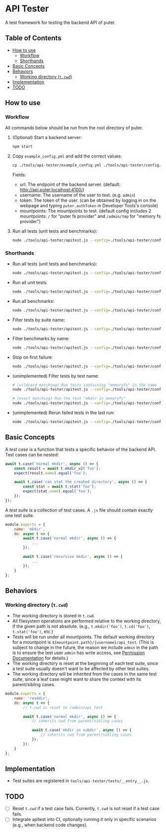 # API Tester

A test framework for testing the backend API of puter.

## Table of Contents

- [How to use](#how-to-use)
  - [Workflow](#workflow)
  - [Shorthands](#shorthands)
- [Basic Concepts](#basic-concepts)
- [Behaviors](#behaviors)
  - [Working directory (`t.cwd`)](#working-directory-t-cwd)
- [Implementation](#implementation)
- [TODO](#todo)

## How to use

### Workflow

All commands below should be run from the root directory of puter.

1. (Optional) Start a backend server: 

    ```bash
    npm start
    ```

2. Copy `example_config.yml` and add the correct values:

    ```bash
    cp ./tools/api-tester/example_config.yml ./tools/api-tester/config.yml
    ```

    Fields:
    - url: The endpoint of the backend server. (default: http://api.puter.localhost:4100/)
    - username: The username of the user to test. (e.g. `admin`)
    - token: The token of the user. (can be obtained by logging in on the webpage and typing `puter.authToken` in Developer Tools's console)
    - mountpoints: The mountpoints to test. (default config includes 2 mountpoints: `/` for "puter fs provider" and `/admin/tmp` for "memory fs provider")

3. Run all tests (unit tests and benchmarks):

    ```bash
    node ./tools/api-tester/apitest.js --config=./tools/api-tester/config.yml
    ```

### Shorthands

- Run all tests (unit tests and benchmarks):

    ```bash
    node ./tools/api-tester/apitest.js --config=./tools/api-tester/config.yml
    ```

- Run all unit tests:

    ```bash
    node ./tools/api-tester/apitest.js --config=./tools/api-tester/config.yml --unit
    ```

- Run all benchmarks:

    ```bash
    node ./tools/api-tester/apitest.js --config=./tools/api-tester/config.yml --bench
    ```

- Filter tests by suite name:

    ```bash
    node ./tools/api-tester/apitest.js --config=./tools/api-tester/config.yml --unit --suite=mkdir
    ```

- Filter benchmarks by name:

    ```bash
    node ./tools/api-tester/apitest.js --config=./tools/api-tester/config.yml --bench --suite=stat_intensive_1
    ```

- Stop on first failure:

    ```bash
    node ./tools/api-tester/apitest.js --config=./tools/api-tester/config.yml --unit --stop-on-failure
    ```

- (unimplemented) Filter tests by test name:

    ```bash
    # (wildcard matching) Run tests containing "memoryfs" in the name
    node ./tools/api-tester/apitest.js --config=./tools/api-tester/config.yml --unit --test='*memoryfs*'

    # (exact matching) Run the test "mkdir in memoryfs"
    node ./tools/api-tester/apitest.js --config=./tools/api-tester/config.yml --unit --test='mkdir in memoryfs'
    ```

- (unimplemented) Rerun failed tests in the last run:

    ```bash
    node ./tools/api-tester/apitest.js --config=./tools/api-tester/config.yml --rerun-failed
    ```

## Basic Concepts

A *test case* is a function that tests a specific behavior of the backend API. Test cases can be nested:

```js
await t.case('normal mkdir', async () => {
    const result = await t.mkdir_v2('foo');
    expect(result.name).equal('foo');

    await t.case('can stat the created directory', async () => {
        const stat = await t.stat('foo');
        expect(stat.name).equal('foo');
    });
});
```

A *test suite* is a collection of test cases. A `.js` file should contain exactly one test suite.

```js
module.exports = {
    name: 'mkdir',
    do: async t => {
        await t.case('normal mkdir', async () => {
            ...
        });

        await t.case('recursive mkdir', async () => {
            ...
        });
    }
};
```

## Behaviors

### Working directory (`t.cwd`)

- The working directory is stored in `t.cwd`.
- All filesystem operations are performed relative to the working directory, if the given path is not absolute. (e.g., `t.mkdir('foo')`, `t.cd('foo')`, `t.stat('foo')`, etc.)
- Tests will be run under all mountpoints. The default working directory for a mountpoint is `${mountpoint.path}/{username}/api_test`. (This is subject to change in the future, the reason we include `admin` in the path is to ensure the test user `admin` has write access, see [Permission Documentation](https://github.com/HeyPuter/puter/blob/3290440f4bf7a263f37bc5233565f8fec146f17b/src/backend/doc/A-and-A/permission.md#permission-options) for details.)
- The working directory is reset at the beginning of each test suite, since a test suite usually doesn't want to be affected by other test suites.
- The working directory will be inherited from the cases in the same test suite, since a leaf case might want to share the context with its parent/sibling cases.

```js
module.exports = {
    name: 'readdir',
    do: async t => {
        // t.cwd is reset to /admin/api_test

        await t.case('normal mkdir', async () => {
            // inherits cwd from parent/sibling cases

            await t.case('mkdir in subdir', async () => {
                // inherits cwd from parent/sibling cases
            });
        });
    }
};
```

## Implementation

- Test suites are registered in `tools/api-tester/tests/__entry__.js`.

## TODO

- [ ] Reset `t.cwd` if a test case fails. Currently, `t.cwd` is not reset if a test case fails.
- [ ] Integrate apitest into CI, optionally running it only in specific scenarios (e.g., when backend code changes).
